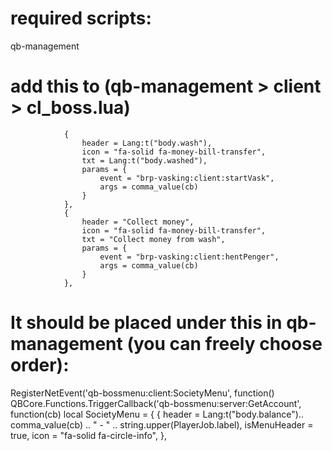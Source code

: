 # required scripts:
qb-management

# add this to (qb-management > client > cl_boss.lua)

                {
                    header = Lang:t("body.wash"),
                    icon = "fa-solid fa-money-bill-transfer",
                    txt = Lang:t("body.washed"),
                    params = {
                        event = "brp-vasking:client:startVask",
                        args = comma_value(cb)
                    }
                },
                {
                    header = "Collect money",
                    icon = "fa-solid fa-money-bill-transfer",
                    txt = "Collect money from wash",
                    params = {
                        event = "brp-vasking:client:hentPenger",
                        args = comma_value(cb)
                    }
                },
                
                
# It should be placed under this in qb-management (you can freely choose order):

RegisterNetEvent('qb-bossmenu:client:SocietyMenu', function()
    QBCore.Functions.TriggerCallback('qb-bossmenu:server:GetAccount', function(cb)
        local SocietyMenu = {
            {
                header = Lang:t("body.balance").. comma_value(cb) .. " - " .. string.upper(PlayerJob.label),
                isMenuHeader = true,
                icon = "fa-solid fa-circle-info",
            },